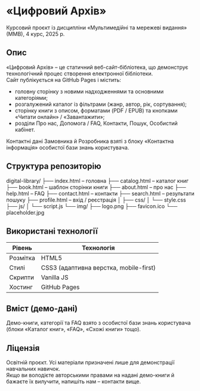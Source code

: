 # «Цифровий Архів»  
Курсовий проєкт із дисципліни «Мультимедійні та мережеві видання» (ММВ), 4 курс, 2025 р.

## Опис

«Цифровий Архів» – це статичний веб-сайт-бібліотека, що демонструє технологічний процес створення електронної бібліотеки.  
Сайт публікується на GitHub Pages і містить:

* головну сторінку з новими надходженнями та основними категоріями;  
* розгалужений каталог із фільтрами (жанр, автор, рік, сортування);  
* сторінку книги з описом, форматами (PDF / EPUB) та кнопками «Читати онлайн» / «Завантажити»;  
* розділи Про нас, Допомога / FAQ, Контакти, Пошук, Особистий кабінет.  

Контактні дані Замовника й Розробника взяті з блоку «Контактна інформація» особистої бази знань користувача.

## Структура репозиторію

digital-library/
├── index.html          – головна
├── catalog.html        – каталог книг
├── book.html           – шаблон сторінки книги
├── about.html          – про нас
├── help.html           – FAQ
├── contact.html        – контакти
├── search.html         – результати пошуку
├── profile.html        – вхід / реєстрація
│
├── css/
│   └── style.css
├── js/
│   └── script.js
└── img/
    ├── logo.png
    ├── favicon.ico
    └── placeholder.jpg

## Використані технології

| Рівень | Технологія |
|--------|------------|
| Розмітка | HTML5 |
| Стилі | CSS3 (адаптивна верстка, mobile-first) |
| Скрипти | Vanilla JS |
| Хостинг | GitHub Pages |

## Вміст (демо-дані)

Демо-книги, категорії та FAQ взято з особистої бази знань користувача (блоки «Каталог книг», «FAQ», «Схожі книги» тощо).

## Ліцензія

Освітній проєкт. Усі матеріали призначені лише для демонстрації навчальних навичок.  
Якщо ви володієте авторськими правами на надані демо-книги й бажаєте їх вилучити, напишіть нам – контакти вище.
